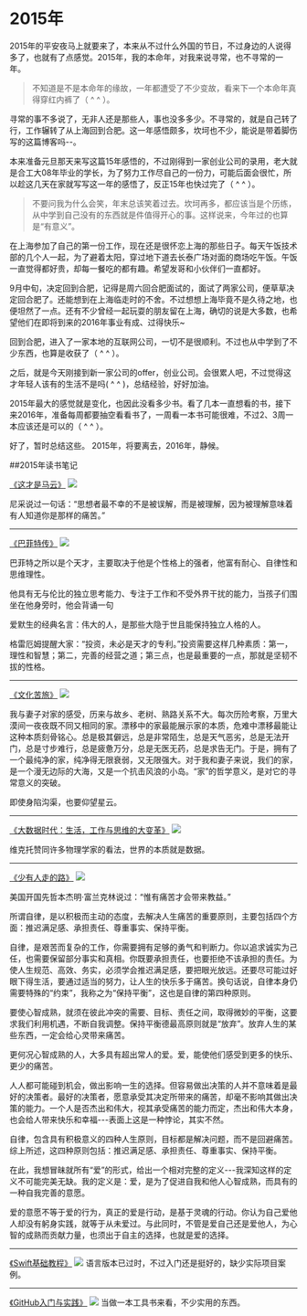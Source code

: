 # 2015年

2015年的平安夜马上就要来了，本来从不过什么外国的节日，不过身边的人说得多了，也就有了点感觉。2015年，我的本命年，对我来说寻常，也不寻常的一年。
>不知道是不是本命年的缘故，一年都遭受了不少变故，看来下一个本命年真得穿红内裤了（ ^ ^ ）。

寻常的事不多说了，无非人还是那些人，事也没多多少。不寻常的，就是自己转了行，工作辗转了从上海回到合肥。这一年感悟颇多，坎坷也不少，能说是带着脚伤写的这篇博客吗--。

本来准备元旦那天来写这篇15年感悟的，不过刚得到一家创业公司的录用，老大就是合工大08年毕业的学长，为了努力工作尽自己的一份力，可能后面会很忙，所以趁这几天在家就写写这一年的感悟了，反正15年也快过完了（ ^ ^ ）。

>不要问我为什么会笑，年末总该笑着过去。坎坷再多，都应该当是个历练，从中学到自己没有的东西就是件值得开心的事。这样说来，今年过的也算是“有意义”。

在上海参加了自己的第一份工作，现在还是很怀恋上海的那些日子。每天午饭技术部的几个人一起，为了避着太阳，穿过地下道去长泰广场对面的商场吃午饭。午饭一直觉得都好贵，却每一餐吃的都有趣。希望发哥和小伙伴们一直都好。

9月中旬，决定回到合肥，记得是周六回合肥面试的，面试了两家公司，便草草决定回合肥了。还能想到在上海临走时的不舍。不过想想上海毕竟不是久待之地，也便坦然了一点。还有不少曾经一起玩耍的朋友留在上海，确切的说是大多数，也希望他们在即将到来的2016年事业有成、过得快乐~

回到合肥，进入了一家本地的互联网公司，一切不是很顺利。不过也从中学到了不少东西，也算是收获了（ ^ ^ ）。

之后，就是今天刚接到新一家公司的offer，创业公司。会很累人吧，不过觉得这才年轻人该有的生活不是吗( ^ ^ )，总结经验，好好加油。

2015年最大的感觉就是变化，也因此没看多少书。看了几本一直想看的书，接下来2016年，准备每周都要抽空看看书了，一周看一本书可能很难，不过2、3周一本应该还是可以的（ ^ ^ ）。

好了，暂时总结这些。
2015年，将要离去，2016年，静候。


##2015年读书笔记

[《这才是马云》](http://book.douban.com/subject/6254828/)
![](http://img3.doubanio.com/lpic/s6789679.jpg)

尼采说过一句话：“思想者最不幸的不是被误解，而是被理解，因为被理解意味着有人知道你是那样的痛苦。”

---
[《巴菲特传》](http://book.douban.com/subject/25749745/)
![](http://img3.douban.com/lpic/s27098872.jpg)

巴菲特之所以是个天才，主要取决于他是个性格上的强者，他富有耐心、自律性和思维理性。

他具有无与伦比的独立思考能力、专注于工作和不受外界干扰的能力，当孩子们围坐在他身旁时，他会背诵一句

爱默生的经典名言：伟大的人，是那些大隐于世且能保持独立人格的人。

格雷厄姆提醒大家：“投资，未必是天才的专利。”投资需要这样几种素质：第一，理性和智慧；第二，完善的经营之道；第三点，也是最重要的一点，那就是坚韧不拔的性格。

---
[《文化苦旅》](http://book.douban.com/subject/1050339/)
![](http://img3.douban.com/lpic/s2166670.jpg)

我与妻子对家的感受，历来与故乡、老树、熟路关系不大。每次历险考察，万里大漠间一夜夜既不同又相同的家。漂移中的家最能展示家的本质，危难中漂移最能让这种本质刻骨铭心。总是极其僻远，总是非常陌生，总是天气恶劣，总是无法开门，总是寸步难行，总是疲惫万分，总是无医无药，总是求告无门。于是，拥有了一个最纯净的家，纯净得无限衰弱，又无限强大。对于我和妻子来说，我们的家，是一个漫无边际的大海，又是一个抗击风浪的小岛。“家”的哲学意义，是对它的寻常意义的突破。

即使身陷沟渠，也要仰望星云。

---
[《大数据时代：生活，工作与思维的大变革》](http://book.douban.com/subject/20429677/)
![](http://img3.douban.com/lpic/s24574862.jpg)

维克托赞同许多物理学家的看法，世界的本质就是数据。

---
[《少有人走的路》](http://book.douban.com/subject/1775691/)
![](http://img3.douban.com/lpic/s2144391.jpg)

美国开国先哲本杰明·富兰克林说过：“惟有痛苦才会带来教益。”

所谓自律，是以积极而主动的态度，去解决人生痛苦的重要原则，主要包括四个方面：推迟满足感、承担责任、尊重事实、保持平衡。

自律，是艰苦而复杂的工作，你需要拥有足够的勇气和判断力。你以追求诚实为己任，也需要保留部分事实和真相。你既要承担责任，也要拒绝不该承担的责任。为使人生规范、高效、务实，必须学会推迟满足感，要把眼光放远。还要尽可能过好眼下得生活，要通过适当的努力，让人生的快乐多于痛苦。换句话说，自律本身仍需要特殊的“约束”，我称之为“保持平衡”，这也是自律的第四种原则。

要使心智成熟，就须在彼此冲突的需要、目标、责任之间，取得微妙的平衡，这要求我们利用机遇，不断自我调整。保持平衡德最高原则就是“放弃”。放弃人生的某些东西，一定会给心灵带来痛苦。

更何况心智成熟的人，大多具有超出常人的爱。爱，能使他们感受到更多的快乐、更少的痛苦。

人人都可能碰到机会，做出影响一生的选择。但容易做出决策的人并不意味着是最好的决策者。最好的决策者，愿意承受其决定所带来的痛苦，却毫不影响其做出决策的能力。一个人是否杰出和伟大，视其承受痛苦的能力而定，杰出和伟大本身，也会给人带来快乐和幸福---表面上这是一种悖论，其实不然。

自律，包含具有积极意义的四种人生原则，目标都是解决问题，而不是回避痛苦。综上所述，这四种原则包括：推迟满足感、承担责任、尊重事实、保持平衡。

在此，我想冒昧就所有“爱”的形式，给出一个相对完整的定义---我深知这样的定义不可能完美无缺。我的定义是：爱，是为了促进自我和他人心智成熟，而具有的一种自我完善的意愿。

爱的意愿不等于爱的行为，真正的爱是行动，是基于灵魂的行动。你认为自己爱他人却没有躬身实践，就等于从未爱过。与此同时，不管是爱自己还是爱他人，为心智的成熟而贡献力量，也须出于自主的选择，也就是爱的选择。

---
[《Swift基础教程》](http://book.douban.com/subject/26416729/)
![](http://img3.douban.com/lpic/s28100701.jpg)
语言版本已过时，不过入门还是挺好的，缺少实际项目案例。

---
[《GitHub入门与实践》](http://book.douban.com/subject/26462816/)
![](http://img4.douban.com/lpic/s28147406.jpg)
当做一本工具书来看，不少实用的东西。


